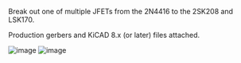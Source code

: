 Break out one of multiple JFETs from the 2N4416 to the 2SK208 and LSK170.

Production gerbers and KiCAD 8.x (or later) files attached. 

![image](https://github.com/user-attachments/assets/6ca5398a-6c80-417e-936c-5a5df1fa58a4)
![image](https://github.com/user-attachments/assets/837431be-d6cc-4f81-910f-0d1f8e1b941b)
